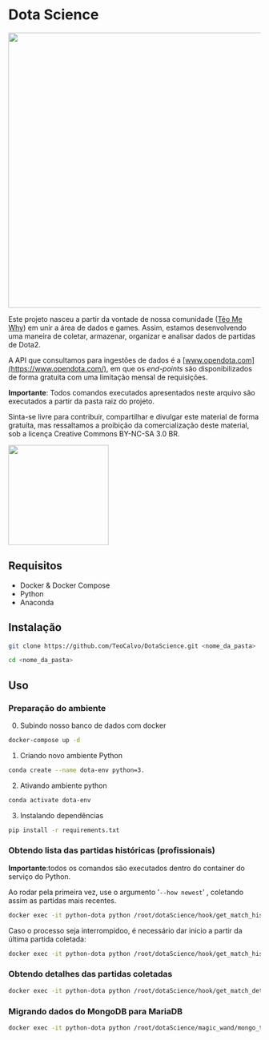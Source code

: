 # Dota Science

<img src="https://i.ibb.co/KbmHPsP/dota-Science-banner-01.jpg" alt="" width="550">

Este projeto nasceu a partir da vontade de nossa comunidade ([Téo Me Why](https://www.twitch.tv/teomewhy)) em unir a área de dados e games. Assim, estamos desenvolvendo uma maneira de coletar, armazenar, organizar e analisar dados de partidas de Dota2.

A API que consultamos para ingestões de dados é a [www.opendota.com](https://www.opendota.com/), em que os _end-points_ são disponibilizados de forma gratuita com uma limitação mensal de requisições.

**Importante**:
Todos comandos executados apresentados neste arquivo são executados a partir da pasta raiz do projeto.

Sinta-se livre para contribuir, compartilhar e divulgar este material de forma gratuíta, mas ressaltamos a proibição da comercialização deste material, sob a licença Creative Commons BY-NC-SA 3.0 BR.

<img src="https://mirrors.creativecommons.org/presskit/buttons/88x31/png/by-nc-sa.png" alt="" width="200">

## Requisitos

- Docker & Docker Compose
- Python
- Anaconda

## Instalação

```bash
git clone https://github.com/TeoCalvo/DotaScience.git <nome_da_pasta>
```

```bash
cd <nome_da_pasta>
```

## Uso

### Preparação do ambiente

0. Subindo nosso banco de dados com docker
```bash
docker-compose up -d
```

1. Criando novo ambiente Python

```sh
conda create --name dota-env python=3.
```

2. Ativando ambiente python

```sh
conda activate dota-env
```

3. Instalando dependências

```sh
pip install -r requirements.txt
```

### Obtendo lista das partidas históricas (profissionais)

**Importante**:todos os comandos são executados dentro do container do serviço do Python.

Ao rodar pela primeira vez, use o argumento '```--how newest```' , coletando assim as partidas mais recentes.

```bash
docker exec -it python-dota python /root/dotaScience/hook/get_match_history.py --how newest
```

Caso o processo seja interrompidoo, é necessário dar inicio a partir da última partida coletada:

```bash
docker exec -it python-dota python /root/dotaScience/hook/get_match_history.py --how oldest
```

### Obtendo detalhes das partidas coletadas

```bash
docker exec -it python-dota python /root/dotaScience/hook/get_match_details.py
```

### Migrando dados do MongoDB para MariaDB

```bash
docker exec -it python-dota python /root/dotaScience/magic_wand/mongo_to_maria.py
```
